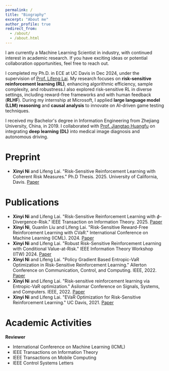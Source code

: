 ```yaml
---
permalink: /
title: "Biography"
excerpt: "About me"
author_profile: true
redirect_from: 
  - /about/
  - /about.html
---
```

I am currently a Machine Learning Scientist in industry, with continued interest in academic research. If you have exciting ideas or potential collaboration opportunities, feel free to reach out. 

I completed my Ph.D. in ECE at UC Davis in Dec 2024, under the supervision of [Prof. Lifeng Lai](https://scholar.google.com/citations?user=gOhaCfUAAAAJ&hl=en). My research focuses on **risk-sensitive reinforcement learning (RL)**, enhancing algorithmic efficiency, sample complexity, and robustness.I also explored risk-sensitive RL in diverse settings, including reward-free frameworks and with human feedback (**RLHF**). During my internship at Microsoft, I applied **large language model (LLM) reasoning** and **causal analysis** to innovate on AI-driven game testing techniques.

I received my Bachelor's degree in Information Engineering from Zhejiang University, China, in 2019. I collaborated with [Prof. Jiangtao Huangfu](https://person.zju.edu.cn/en/huangfujt) on integrating **deep learning (DL)** into medical image diagnosis and autonomous driving.


Preprint
======
- **Xinyi Ni** and Lifeng Lai. "Risk-Sensitive Reinforcement Learning with Coherent Risk Measures." Ph.D Thesis. 2025. University of California, Davis. [Paper](https://faculty.engineering.ucdavis.edu/lai/wp-content/uploads/sites/38/2025/01/XinyiNi_thesis.pdf)

Publications
======
- **Xinyi Ni** and Lifeng Lai. "Risk-Sensitive Reinforcement Learning with $\phi$-Divergence-Risk." IEEE Transaction on Information Theory. 2025. [Paper](https://faculty.engineering.ucdavis.edu/lai/wp-content/uploads/sites/38/2024/11/TIT_submission.pdf)
- **Xinyi Ni**, Guanlin Liu and Lifeng Lai. "Risk-Sensitive Reward-Free Reinforcement Learning with CVaR." International Conference on Machine Learning (ICML). 2024. [Paper](https://scholar.google.com/citations?user=30opUTcAAAAJ&hl=en)
- **Xinyi Ni** and Lifeng Lai. "Robust Risk-Sensitive Reinforcement Learning with Conditional Value-at-Risk." IEEE Information Theory Workshop (ITW) 2024. [Paper](https://arxiv.org/abs/2405.01718)
- **Xinyi Ni** and Lifeng Lai. "Policy Gradient Based Entropic-VaR Optimization in Risk-Sensitive Reinforcement Learning." Allerton Conference on Communication, Control, and Computing. IEEE, 2022. [Paper](https://ieeexplore.ieee.org/abstract/document/9929368)
- **Xinyi Ni** and Lifeng Lai. "Risk-sensitive reinforcement learning via Entropic-VaR optimization." Asilomar Conference on Signals, Systems, and Computers. IEEE, 2022. [Paper](https://ieeexplore.ieee.org/abstract/document/10052026)
- **Xinyi Ni** and Lifeng Lai. "EVaR Optimization for Risk-Sensitive Reinforcement Learning." UC Davis, 2021. [Paper](https://faculty.engineering.ucdavis.edu/lai/wp-content/uploads/sites/38/2022/02/paper_v13.pdf)


Academic Activities
======
**Reviewer**
- International Conference on Machine Learning (ICML)
- IEEE Transactions on Information Theory
- IEEE Transactions on Mobile Computing 
- IEEE Control Systems Letters 
